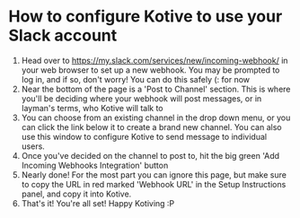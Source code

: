 # How to configure Kotive to use your Slack account

1. Head over to https://my.slack.com/services/new/incoming-webhook/ in your web browser to set up a new webhook. You may be prompted to log in, and if so, don't worry! You can do this safely (: for now
2. Near the bottom of the page is a 'Post to Channel' section. This is where you'll be deciding where your webhook will post messages, or in layman's terms, who Kotive will talk to
3. You can choose from an existing channel in the drop down menu, or you can click the link below it to create a brand new channel. You can also use this window to configure Kotive to send message to individual users.
4. Once you've decided on the channel to post to, hit the big green 'Add Incoming Webhooks Integration' button
5. Nearly done! For the most part you can ignore this page, but make sure to copy the URL in red marked 'Webhook URL' in the Setup Instructions panel, and copy it into Kotive.
6. That's it! You're all set! Happy Kotiving :P
